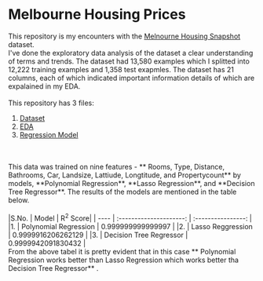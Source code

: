# Melbourne Housing Prices
This repository is my encounters with the [Melnourne Housing Snapshot](https://www.kaggle.com/dansbecker/melbourne-housing-snapshot) dataset.<br>
I've done the exploratory data analysis of the dataset a clear understanding of terms and trends. The dataset had 13,580 examples which I splitted into 12,222 training examples and 1,358 test exapmles. The dataset has 21 columns, each of which indicated important information details of which are expalained in my EDA.<br>
<br>
This repository has 3 files:<br>
1. [Dataset](https://github.com/dochimekashiariri/Melbourne-Housing-Prices/blob/master/melb_data.csv)
2. [EDA](https://github.com/dochimekashiariri/Melbourne-Housing-Prices/blob/master/EDA.ipynb)
3. [Regression Model](https://github.com/dochimekashiariri/Melbourne-Housing-Prices/blob/master/Model.ipynb)
<br>
<br>
This data was trained on nine features - ** Rooms, Type, Distance, Bathrooms, Car, Landsize, Lattiude, Longtitude, and Propertycount** by models, **Polynomial Regression**, **Lasso Regression**, and **Decision Tree Regressor**. The results of the models are mentioned in the table below.<br><br>
|S.No. | Model                   | R<sup>2</sup> Score| 
| ---- | :---------------------: | :----------------: |
|1.    | Polynomial Regression   | 0.999999999999997  |  
|2.    | Lasso Reggression       | 0.9999916206262129 |
|3.    | Decision Tree Regressor | 0.9999942091830432 |  
<br>
From the above tabel it is pretty evident that in this case ** Polynomial Regression works better than Lasso Regression which works better tha Decision Tree Regressor** .<br> 